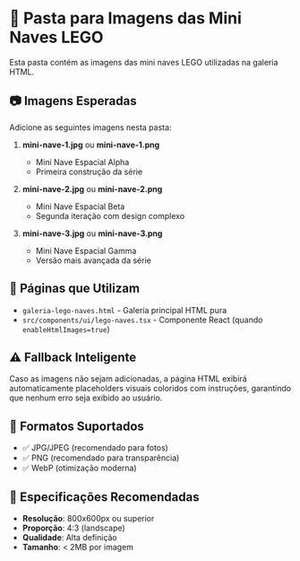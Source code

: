 # 📁 Pasta para Imagens das Mini Naves LEGO

Esta pasta contém as imagens das mini naves LEGO utilizadas na galeria HTML.

## 📷 Imagens Esperadas

Adicione as seguintes imagens nesta pasta:

1. **mini-nave-1.jpg** ou **mini-nave-1.png**
   - Mini Nave Espacial Alpha
   - Primeira construção da série

2. **mini-nave-2.jpg** ou **mini-nave-2.png**
   - Mini Nave Espacial Beta  
   - Segunda iteração com design complexo

3. **mini-nave-3.jpg** ou **mini-nave-3.png**
   - Mini Nave Espacial Gamma
   - Versão mais avançada da série

## 🔗 Páginas que Utilizam

- `galeria-lego-naves.html` - Galeria principal HTML pura
- `src/components/ui/lego-naves.tsx` - Componente React (quando `enableHtmlImages=true`)

## ⚠️ Fallback Inteligente

Caso as imagens não sejam adicionadas, a página HTML exibirá automaticamente placeholders visuais coloridos com instruções, garantindo que nenhum erro seja exibido ao usuário.

## 🎯 Formatos Suportados

- ✅ JPG/JPEG (recomendado para fotos)
- ✅ PNG (recomendado para transparência)
- ✅ WebP (otimização moderna)

## 📐 Especificações Recomendadas

- **Resolução**: 800x600px ou superior
- **Proporção**: 4:3 (landscape)
- **Qualidade**: Alta definição
- **Tamanho**: < 2MB por imagem
